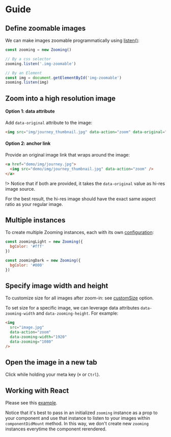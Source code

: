 # Guide

## Define zoomable images

We can make images zoomable programmatically using [listen()](/api-reference?id=listen):

```js
const zooming = new Zooming()

// By a css selector
zooming.listen('.img-zoomable')

// By an Element
const img = document.getElementById('img-zoomable')
zooming.listen(img)
```

## Zoom into a high resolution image

#### Option 1: data attribute

Add `data-original` attribute to the image:

```html
<img src="img/journey_thumbnail.jpg" data-action="zoom" data-original="img/journey.jpg" />
```

#### Option 2: anchor link

Provide an original image link that wraps around the image:

```html
<a href="demo/img/journey.jpg">
  <img src="demo/img/journey_thumbnail.jpg" data-action="zoom" />
</a>
```

!> Notice that if both are provided, it takes the `data-original` value as hi-res image source. 

For the best result, the hi-res image should have the exact same aspect ratio as your regular image.

## Multiple instances

To create multiple Zooming instances, each with its own [configuration](/configuration):

```js
const zoomingLight = new Zooming({
  bgColor: '#fff'
})

const zoomingDark = new Zooming({
  bgColor: '#000'
})
```

## Specify image width and height

To customize size for all images after zoom-in: see [customSize](/configuration?id=customSize) option.

To set size for a specific image, we can leverage data attributes `data-zooming-width` and `data-zooming-height`. For example:

```html
<img 
  src="image.jpg" 
  data-action="zoom" 
  data-zooming-width="1920" 
  data-zooming="1080" 
/>
```

## Open the image in a new tab

Click while holding your meta key (`⌘` or `Ctrl`).

## Working with React

Please see this [example](https://github.com/kingdido999/atogatari/blob/master/client/src/components/ZoomableImage.js).

Notice that it's best to pass in an initialized `zooming` instance as a prop to your component and use that instance to listen to your images within `componentDidMount` method. In this way, we don't create new `zooming` instances everytime the component rerendered.
